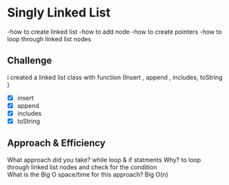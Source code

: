 # Singly Linked List

<!-- Short summary or background information -->
-how to create linked list 
-how to add node 
-how to create pointers 
-how to loop through linked list nodes

## Challenge

<!-- Description of the challenge -->
i created a linked list class with function (Insert , append , includes, toString )

- [x] insert 
- [x] append
- [x] includes
- [x] toString
  
## Approach & Efficiency

 What approach did you take?  while loop & if statments 
  Why? to loop through linked list nodes and check for the condition  
  What is the Big O space/time for this approach? Big O(n)  

